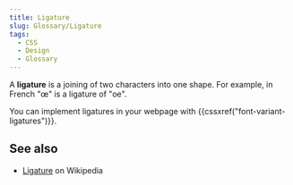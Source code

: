 ```yaml
---
title: Ligature
slug: Glossary/Ligature
tags:
  - CSS
  - Design
  - Glossary
---
```

A **ligature** is a joining of two characters into one shape. For example, in French "œ" is a ligature of "oe".

You can implement ligatures in your webpage with {{cssxref("font-variant-ligatures")}}.

## See also

- [Ligature](https://en.wikipedia.org/wiki/Typographic_ligature) on Wikipedia
